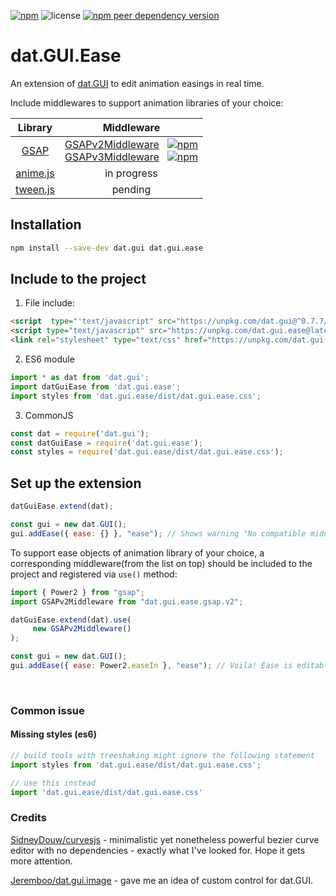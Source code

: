 [![npm](https://img.shields.io/npm/v/dat.gui.ease)](https://www.npmjs.com/package/dat.gui.ease) ![license](https://img.shields.io/npm/l/dat.gui.ease) [![npm peer dependency version](https://img.shields.io/npm/dependency-version/dat.gui.ease/peer/dat.gui)](https://www.npmjs.com/package/dat.gui)

# dat.GUI.Ease

An extension of [dat.GUI](https://github.com/dataarts/dat.gui) to edit animation easings in real time. 

Include middlewares to support animation libraries of your choice:

| Library        | Middleware   |
|:---------------:|:-------------:|
| [GSAP](https://greensock.com/)  | [GSAPv2Middleware](https://github.com/Nowan/dat.gui.ease/tree/master/packages/gsap-v2)&nbsp;&nbsp;&nbsp;[![npm](https://img.shields.io/npm/v/dat.gui.ease.gsap.v2)](https://www.npmjs.com/package/dat.gui.ease.gsap.v2)<br>[GSAPv3Middleware](https://github.com/Nowan/dat.gui.ease/tree/master/packages/gsap-v3)&nbsp;&nbsp;&nbsp;[![npm](https://img.shields.io/npm/v/dat.gui.ease.gsap.v3)](https://www.npmjs.com/package/dat.gui.ease.gsap.v3) |
| [anime.js](https://animejs.com/)  | in progress |
| [tween.js](http://tweenjs.github.io/tween.js/)  | pending |

## Installation
```bash
npm install --save-dev dat.gui dat.gui.ease
```
## Include to the project
1. File include:
```html
<script  type="'text/javascript" src="https://unpkg.com/dat.gui@^0.7.7/build/dat.gui.min.js"></script>
<script type="text/javascript" src="https://unpkg.com/dat.gui.ease@latest/dist/dat.gui.ease.min.js"></script>
<link rel="stylesheet" type="text/css" href="https://unpkg.com/dat.gui.ease@latest/dist/dat.gui.ease.css">
```
2. ES6 module
```javascript
import * as dat from 'dat.gui';
import datGuiEase from 'dat.gui.ease';
import styles from 'dat.gui.ease/dist/dat.gui.ease.css';
```


3. CommonJS
```javascript
const dat = require('dat.gui');
const datGuiEase = require('dat.gui.ease');
const styles = require('dat.gui.ease/dist/dat.gui.ease.css');
```

## Set up the extension
```javascript
datGuiEase.extend(dat);

const gui = new dat.GUI();
gui.addEase({ ease: {} }, "ease"); // Shows warning "No compatible middleware found"
```

To support ease objects of animation library of your choice, a corresponding middleware(from the list on top) should be included to the project and registered via `use()` method:
```javascript
import { Power2 } from "gsap";
import GSAPv2Middleware from "dat.gui.ease.gsap.v2";

datGuiEase.extend(dat).use(
     new GSAPv2Middleware()
);

const gui = new dat.GUI();
gui.addEase({ ease: Power2.easeIn }, "ease"); // Voila! Ease is editable in dat.GUI
```
<br>

### Common issue
#### Missing styles (es6)

```javascript
// build tools with treeshaking might ignore the following statement
import styles from 'dat.gui.ease/dist/dat.gui.ease.css';

// use this instead
import 'dat.gui.ease/dist/dat.gui.ease.css'
```

### Credits

[SidneyDouw/curvesjs](https://github.com/SidneyDouw/curvesjs) - minimalistic yet nonetheless powerful bezier curve editor with no dependencies - exactly what I've looked for. Hope it gets more attention.

[Jeremboo/dat.gui.image](https://github.com/Jeremboo/dat.gui.image) - gave me an idea of custom control for dat.GUI.
